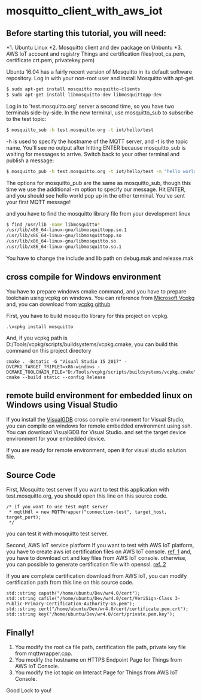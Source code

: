# mosquitto_client_with_aws_iot

## Before starting this tutorial, you will need:

 *1. Ubuntu Linux
 *2. Mosquitto client and dev package on Unbuntu
 *3. AWS IoT account and registry Things and certification files(root_ca.pem, certificate.crt.pem, privatekey.pem)

Ubuntu 16.04 has a fairly recent version of Mosquitto in its default software repository. Log in with your non-root user and install Mosquitto with apt-get.

```bash
$ sudo apt-get install mosquitto mosquitto-clients
$ sudo apt-get install libmosquitto-dev libmosquittopp-dev
```

Log in to 'test.mosquitto.org' server a second time, so you have two terminals side-by-side. In the new terminal, use mosquitto_sub to subscribe to the test topic:

```bash
$ mosquitto_sub -h test.mosquitto.org -t iot/hello/test
```

-h is used to specify the hostname of the MQTT server, and -t is the topic name. You'll see no output after hitting ENTER because mosquitto_sub is waiting for messages to arrive. Switch back to your other terminal and publish a message:

```bash
$ mosquitto_pub -h test.mosquitto.org -t iot/hello/test -m "hello world"
```

The options for mosquitto_pub are the same as mosquitto_sub, though this time we use the additional -m option to specify our message. Hit ENTER, and you should see hello world pop up in the other terminal. You've sent your first MQTT message!

and you have to find the mosquitto library file from your development linux

```bash
$ find /usr/lib -name libmosquitto*
/usr/lib/x86_64-linux-gnu/libmosquittopp.so.1
/usr/lib/x86_64-linux-gnu/libmosquittopp.so
/usr/lib/x86_64-linux-gnu/libmosquitto.so
/usr/lib/x86_64-linux-gnu/libmosquitto.so.1
```

You have to change the include and lib path on debug.mak and release.mak

## cross compile for Windows environment
You have to prepare windows cmake command, and you have to prepare toolchain using vcpkg on windows.
You can reference from [Microsoft Vcpkg](https://docs.microsoft.com/en-us/cpp/vcpkg) and, you can download
from [vcpkg github](https://github.com/Microsoft/vcpkg)

First, you have to build mosquitto library for this project on vcpkg.
```
.\vcpkg install mosquitto
```

And, if you vcpkg path is D:/Tools/vcpkg/scripts/buildsystems/vcpkg.cmake, you can build this command on this project directory
```
cmake . -Bstatic -G "Visual Studio 15 2017" -DVCPKG_TARGET_TRIPLET=x86-windows -DCMAKE_TOOLCHAIN_FILE="D:/Tools/vcpkg/scripts/buildsystems/vcpkg.cmake"
cmake --build static --config Release
```

## remote build environment for embedded linux on Windows using Visual Studio
If you install the [VisualGDB](https://visualgdb.com/) cross compile environment for Visual Studio, you can compile on windows for remote embedded environment using ssh.
You can download VisualGDB for Visual Studio. and set the target device environment for your embedded device.

If you are ready for remote environment, open it for visual studio solution file.

## Source Code
First, Mosquitto test server
If you want to test this application with test.mosquitto.org, you should open this line on this source code.
```
/* if you want to use test mqtt server 
 * mqttHdl = new MQTTWrapper("connection-test", target_host, target_port); 
 */
``` 
you can test it with mosquitto test server.

Second, AWS IoT service platform
If you want to test with AWS IoT platform, you have to create aws iot certification files on AWS IoT console. [ref. 1](https://docs.aws.amazon.com/iot/latest/developerguide/create-device-certificate.html)
and, you have to download crt and key files from AWS IoT console. otherwise, you can possible to generate certification file with openssl. [ref. 2](https://docs.aws.amazon.com/iot/latest/developerguide/device-certs-your-own.html)

If you are complete certification download from AWS IoT, you can modify certification path from this line on this source code.
```
std::string capath("/home/ubuntu/Dev/wr4.0/cert");
std::string cafile("/home/ubuntu/Dev/wr4.0/cert/VeriSign-Class 3-Public-Primary-Certification-Authority-G5.pem");
std::string cert("/home/ubuntu/Dev/wr4.0/cert/certificate.pem.crt");
std::string key("/home/ubuntu/Dev/wr4.0/cert/private.pem.key");
```


## Finally!
1. You modify the root ca file path, certification file path, private key file from mqttwrapper.cpp.
2. You modify the hostname on HTTPS Endpoint Page for Things from AWS IoT Console.
3. You modify the iot topic on Interact Page for Things from AWS IoT Console.

Good Lock to you!